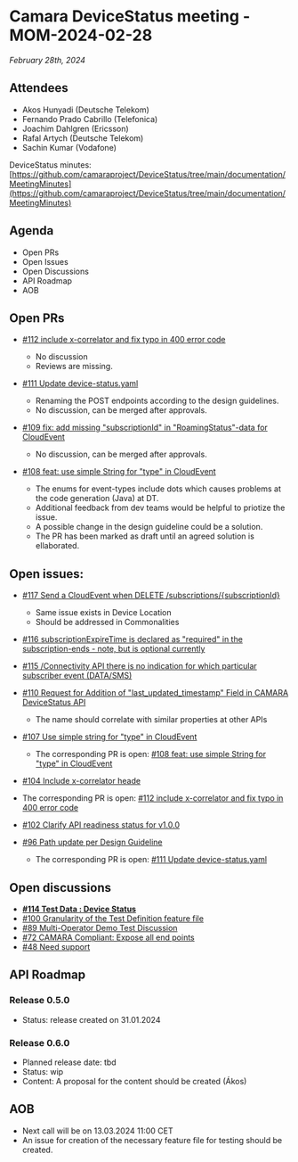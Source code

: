 # Camara DeviceStatus meeting - MOM-2024-02-28

*February 28th, 2024*

## Attendees

* Akos Hunyadi (Deutsche Telekom)
* Fernando Prado Cabrillo (Telefonica)
* Joachim Dahlgren (Ericsson)
* Rafal Artych (Deutsche Telekom)
* Sachin Kumar (Vodafone)

DeviceStatus minutes: [https://github.com/camaraproject/DeviceStatus/tree/main/documentation/MeetingMinutes](https://github.com/camaraproject/DeviceStatus/tree/main/documentation/MeetingMinutes)

## Agenda

* Open PRs 
* Open Issues
* Open Discussions
* API Roadmap
* AOB


## Open PRs
* [#112 include x-correlator and fix typo in 400 error code](https://github.com/camaraproject/DeviceStatus/pull/112)  
  * No discussion
  * Reviews are missing.

* [#111 Update device-status.yaml](https://github.com/camaraproject/DeviceStatus/pull/111)  
  * Renaming the POST endpoints according to the design guidelines.
  * No discussion, can be merged after approvals.
  
* [#109 fix: add missing "subscriptionId" in "RoamingStatus"-data for CloudEvent](https://github.com/camaraproject/DeviceStatus/pull/109)  
  * No discussion, can be merged after approvals.

* [#108 feat: use simple String for "type" in CloudEvent](https://github.com/camaraproject/DeviceStatus/pull/108)
  * The enums for event-types include dots which causes problems at the code generation (Java) at DT.
  * Additional feedback from dev teams would be helpful to priotize the issue.
  * A possible change in the design guideline could be a solution.
  * The PR has been marked as draft until an agreed solution is ellaborated.

## Open issues:

* [#117 Send a CloudEvent when DELETE /subscriptions/{subscriptionId}](https://github.com/camaraproject/DeviceStatus/issues/117)
  * Same issue exists in Device Location
  * Should be addressed in Commonalities

* [#116 subscriptionExpireTime is declared as "required" in the subscription-ends - note, but is optional currently](https://github.com/camaraproject/DeviceStatus/issues/116)

* [#115 /Connectivity API there is no indication for which particular subscriber event (DATA/SMS)](https://github.com/camaraproject/DeviceStatus/issues/115)  

* [#110 Request for Addition of "last_updated_timestamp" Field in CAMARA DeviceStatus API](https://github.com/camaraproject/DeviceStatus/issues/110)
  * The name should correlate with similar properties at other APIs

* [#107 Use simple string for "type" in CloudEvent](https://github.com/camaraproject/DeviceStatus/issues/107)  
  * The corresponding PR is open: [#108 feat: use simple String for "type" in CloudEvent](https://github.com/camaraproject/DeviceStatus/pull/108) 

* [#104 Include x-correlator heade](https://github.com/camaraproject/DeviceStatus/issues/104)
 * The corresponding PR is open: [#112 include x-correlator and fix typo in 400 error code](https://github.com/camaraproject/DeviceStatus/pull/112) 

* [#102 Clarify API readiness status for v1.0.0](https://github.com/camaraproject/DeviceStatus/issues/102)
  
* [#96 Path update per Design Guideline](https://github.com/camaraproject/DeviceStatus/issues/96)  
  * The corresponding PR is open: [#111 Update device-status.yaml](https://github.com/camaraproject/DeviceStatus/pull/111) 
 


## Open discussions
* **[#114 Test Data : Device Status](https://github.com/camaraproject/DeviceStatus/discussions/114)**
* [#100 Granularity of the Test Definition feature file](https://github.com/camaraproject/DeviceStatus/discussions/100) 
* [#89 Multi-Operator Demo Test Discussion](https://github.com/camaraproject/DeviceStatus/discussions/89)
* [#72 CAMARA Compliant: Expose all end points](https://github.com/camaraproject/DeviceStatus/discussions/72)
* [#48 Need support](https://github.com/camaraproject/DeviceStatus/discussions/48)

## API Roadmap

### Release 0.5.0
* Status: release created on 31.01.2024

### Release 0.6.0
* Planned release date: tbd
* Status: wip
* Content: A proposal for the content should be created (Ákos)
  

## AOB
* Next call will be on 13.03.2024 11:00 CET
* An issue for creation of the necessary feature file for testing should be created.
